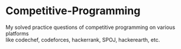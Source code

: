  # Competitive-Programming      
    
My solved practice questions of competitive programming on various platforms    
like codechef, codeforces, hackerrank, SPOJ, hackerearth, etc.  

